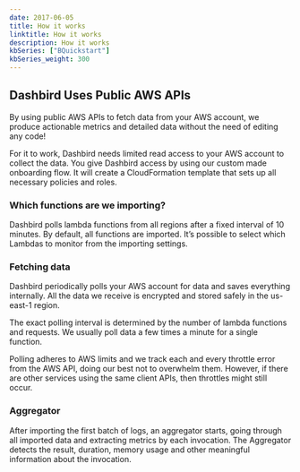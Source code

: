 ```yaml
---
date: 2017-06-05
title: How it works
linktitle: How it works
description: How it works
kbSeries: ["BQuickstart"]
kbSeries_weight: 300
---
```


## Dashbird Uses Public AWS APIs

By using public AWS APIs to fetch data from your AWS account, we produce actionable metrics and detailed data without the need of editing any code!

For it to work, Dashbird needs limited read access to your AWS account to collect the data. You give Dashbird access by using our custom made onboarding flow. It will create a CloudFormation template that sets up all necessary policies and roles.

### Which functions are we importing?

Dashbird polls lambda functions from all regions after a fixed interval of 10 minutes. By default, all functions are imported. It’s possible to select which Lambdas to monitor from the importing settings.

### Fetching data

Dashbird periodically polls your AWS account for data and saves everything internally. All the data we receive is encrypted and stored safely in the us-east-1 region.

The exact polling interval is determined by the number of lambda functions and requests. We usually poll data a few times a minute for a single function.

Polling adheres to AWS limits and we track each and every throttle error from the AWS API, doing our best not to overwhelm them. However, if there are other services using the same client APIs, then throttles might still occur.

### Aggregator

After importing the first batch of logs, an aggregator starts, going through all imported data and extracting metrics by each invocation. The Aggregator detects the result, duration, memory usage and other meaningful information about the invocation.